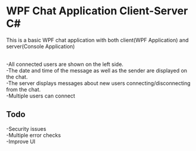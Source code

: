# WPF Chat Application Client-Server C#
This is a basic WPF chat application with both client(WPF Application) and server(Console Application)<br /><br />

-All connected users are shown on the left side.<br />
-The date and time of the message as well as the sender are displayed on the chat.<br />
-The server displays messages about new users connecting/disconnecting from the chat.<br />
-Multiple users can connect<br />

## Todo
-Security issues<br />
-Multiple error checks<br />
-Improve UI<br />
